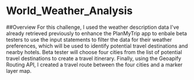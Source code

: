 # World_Weather_Analysis

##Overview
For this challenge, I used the weather description data I've already retrieved previously to enhance the PlanMyTrip app to enbale beta testers to use the input statements to filter the data for their weather preferences, which will be used to identify potential travel destinations and nearby hotels. Beta tester will choose four cities from the list of potential travel destinations to create a travel itinerary. Finally, using the Geoapify Routing API, I created a travel route between the four cities and a marker layer map.
